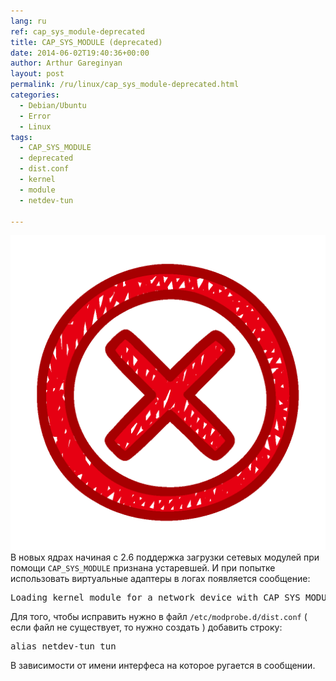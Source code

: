 ```yaml
---
lang: ru
ref: cap_sys_module-deprecated
title: CAP_SYS_MODULE (deprecated)
date: 2014-06-02T19:40:36+00:00
author: Arthur Gareginyan
layout: post
permalink: /ru/linux/cap_sys_module-deprecated.html
categories:
  - Debian/Ubuntu
  - Error
  - Linux
tags:
  - CAP_SYS_MODULE
  - deprecated
  - dist.conf
  - kernel
  - module
  - netdev-tun

---
```


![thumb](/images/error.png)
В новых ядрах начиная с 2.6 поддержка загрузки сетевых модулей при помощи `CAP_SYS_MODULE` признана устаревшей. И при попытке использовать виртуальные адаптеры в логах появляется сообщение:

<pre>
Loading kernel module for a network device with CAP_SYS_MODULE (deprecated). Use CAP_NET_ADMIN and alias netdev-tun instead
</pre>


Для того, чтобы исправить нужно в файл `/etc/modprobe.d/dist.conf` ( если файл не существует, то нужно создать ) добавить строку:

<pre>
alias netdev-tun tun
</pre>

В зависимости от имени интерфеса на которое ругается в сообщении.
